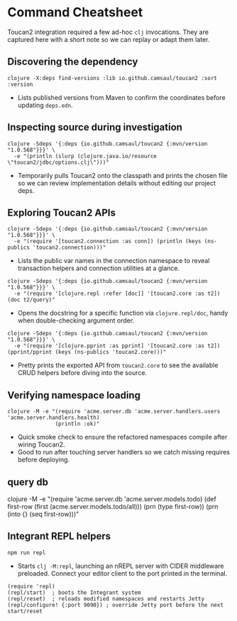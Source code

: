 
# Command Cheatsheet

Toucan2 integration required a few ad-hoc `clj` invocations. They are captured here with a short note so we can replay or adapt them later.

## Discovering the dependency

```
clojure -X:deps find-versions :lib io.github.camsaul/toucan2 :sort :version
```
- Lists published versions from Maven to confirm the coordinates before updating `deps.edn`.

## Inspecting source during investigation

```
clojure -Sdeps '{:deps {io.github.camsaul/toucan2 {:mvn/version "1.0.568"}}}' \
  -e "(println (slurp (clojure.java.io/resource \"toucan2/jdbc/options.clj\")))"
```
- Temporarily pulls Toucan2 onto the classpath and prints the chosen file so we can review implementation details without editing our project deps.

## Exploring Toucan2 APIs

```
clojure -Sdeps '{:deps {io.github.camsaul/toucan2 {:mvn/version "1.0.568"}}}' \
  -e "(require '[toucan2.connection :as conn]) (println (keys (ns-publics 'toucan2.connection)))"
```
- Lists the public var names in the connection namespace to reveal transaction helpers and connection utilities at a glance.

```
clojure -Sdeps '{:deps {io.github.camsaul/toucan2 {:mvn/version "1.0.568"}}}' \
  -e "(require '[clojure.repl :refer [doc]] '[toucan2.core :as t2]) (doc t2/query)"
```
- Opens the docstring for a specific function via `clojure.repl/doc`, handy when double-checking argument order.

```
clojure -Sdeps '{:deps {io.github.camsaul/toucan2 {:mvn/version "1.0.568"}}}' \
  -e "(require '[clojure.pprint :as pprint] '[toucan2.core :as t2]) (pprint/pprint (keys (ns-publics 'toucan2.core)))"
```
- Pretty prints the exported API from `toucan2.core` to see the available CRUD helpers before diving into the source.

## Verifying namespace loading

```
clojure -M -e "(require 'acme.server.db 'acme.server.handlers.users 'acme.server.handlers.health)
               (println :ok)"
```
- Quick smoke check to ensure the refactored namespaces compile after wiring Toucan2.
- Good to run after touching server handlers so we catch missing requires before deploying.


## query db 

clojure -M -e "(require 'acme.server.db 'acme.server.models.todo) (def first-row (first (acme.server.models.todo/all))) (prn (type first-row)) (prn (into {} (seq first-row)))"

## Integrant REPL helpers

```
npm run repl
```
- Starts `clj -M:repl`, launching an nREPL server with CIDER middleware preloaded. Connect your editor client to the port printed in the terminal.

```
(require 'repl)
(repl/start)  ; boots the Integrant system
(repl/reset)  ; reloads modified namespaces and restarts Jetty
(repl/configure! {:port 9090}) ; override Jetty port before the next start/reset
```
